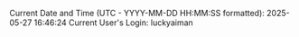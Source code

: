Current Date and Time (UTC - YYYY-MM-DD HH:MM:SS formatted): 2025-05-27 16:46:24
Current User's Login: luckyaiman
